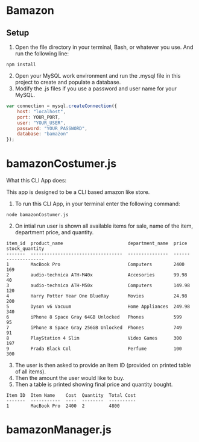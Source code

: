 # Bamazon
## Setup
1. Open the file directory in your terminal, Bash, or whatever you use. And run the following line:
```
npm install
```
2. Open your MySQL work environment and run the .mysql file in this project to create and populate a database.
3. Modify the .js files if you use a password and user name for your MySQL.
```javascript
var connection = mysql.createConnection({
    host: "localhost",
    port: YOUR_PORT,
    user: "YOUR_USER",
    password: "YOUR_PASSWORD",
    database: "bamazon"
});
```

# bamazonCostumer.js
What this CLI App does:

This app is designed to be a CLI based amazon like store.

1. To run this CLI App, in your terminal enter the following command:
```
node bamazonCostumer.js
```

2. On intial run user is shown all available items for sale, name of the item, department price, and quantity.
```
item_id  product_name                        department_name  price   stock_quantity
-------  ----------------------------------  ---------------  ------  --------------
1        MacBook Pro                         Computers        2400    169
2        audio-technica ATH-M40x             Accesories       99.98   40
3        audio-technica ATH-M50x             Computers        149.98  120
4        Harry Potter Year One BlueRay       Movies           24.98   200
5        Dyson v6 Vacuum                     Home Appliances  249.98  340
6        iPhone 8 Space Gray 64GB Unlocked   Phones           599     95
7        iPhone 8 Space Gray 256GB Unlocked  Phones           749     91
8        PlayStation 4 Slim                  Video Games      300     197
9        Prada Black Col                     Perfume          100     300
```
3. The user is then asked to provide an Item ID (provided on printed table of all items).
4. Then the amount the user would like to buy.
5. Then a table is printed showing final price and quantity bought.
```
Item ID  Item Name    Cost  Quantity  Total Cost
-------  -----------  ----  --------  ----------
1        MacBook Pro  2400  2         4800
```
# bamazonManager.js